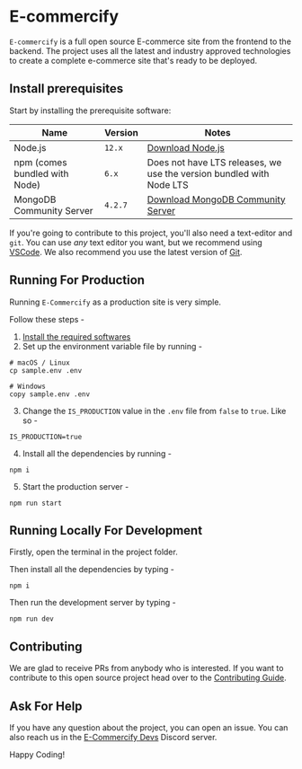# E-commercify

`E-commercify` is a full open source E-commerce site from the frontend to the backend. The project uses all the latest
and industry approved technologies to create a complete e-commerce site that's ready to be deployed.

## Install prerequisites

Start by installing the prerequisite software:

| Name                          | Version | Notes                                                                               |
| ----------------------------- | ------- | ----------------------------------------------------------------------------------- |
| Node.js                       | `12.x`  | [Download Node.js](http://nodejs.org)                                               |
| npm (comes bundled with Node) | `6.x`   | Does not have LTS releases, we use the version bundled with Node LTS                |
| MongoDB Community Server      | `4.2.7` | [Download MongoDB Community Server](https://www.mongodb.com/try/download/community) |

If you're going to contribute to this project, you'll also need a text-editor and `git`. You can use _any_ text editor you want, but we recommend using [VSCode](https://code.visualstudio.com/). We also recommend you use the latest version of [Git](https://git-scm.com/).

## Running For Production

Running `E-Commercify` as a production site is very simple.

Follow these steps -

1. [Install the required softwares](#install-prerequisites)
2. Set up the environment variable file by running -

```
# macOS / Linux
cp sample.env .env

# Windows
copy sample.env .env
```

3. Change the `IS_PRODUCTION` value in the `.env` file from `false` to `true`. Like so -

```
IS_PRODUCTION=true
```

4. Install all the dependencies by running -

```
npm i
```

5. Start the production server -

```
npm run start
```

## Running Locally For Development

Firstly, open the terminal in the project folder.

Then install all the dependencies by typing -

```
npm i
```

Then run the development server by typing -

```
npm run dev
```

## Contributing

We are glad to receive PRs from anybody who is interested. If you want to contribute to this open source project
head over to the [Contributing Guide](CONTRIBUTING.md).

## Ask For Help

If you have any question about the project, you can open an issue. You can also reach us in the [E-Commercify Devs](https://discord.gg/gCgdu5s) Discord server.

Happy Coding!
